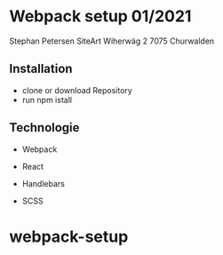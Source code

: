 # Webpack setup 01/2021


Stephan Petersen
SiteArt
Wiherwäg 2
7075 Churwalden

## Installation

- clone or download Repository
- run npm istall

## Technologie

- Webpack

- React

- Handlebars

- SCSS 



# webpack-setup
